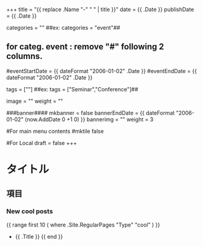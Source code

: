 +++
title =  "{{ replace .Name "-" " " | title }}"
date = {{ .Date }}
publishDate = {{ .Date }}

categories = ""
##ex:  categories = "event"##
## for categ. event : remove "#" following 2 columns. ##
#eventStartDate = {{ dateFormat "2006-01-02" .Date }}
#eventEndDate = {{ dateFormat "2006-01-02" .Date }}

tags = [""]
##ex: tags = ["Seminar","Conference"]##

image = ""
weight = ""

###banner####
mkbanner = false
bannerEndDate = {{ dateFormat "2006-01-02" (now.AddDate 0 +1 0) }}
bannerimg = ""
weight = 3

#For main menu contents
#mktile false

#For Local
draft = false
+++

# タイトル

## 項目

### New cool posts


{{ range first 10 ( where .Site.RegularPages "Type" "cool" ) }}
* {{ .Title }}
{{ end }}
